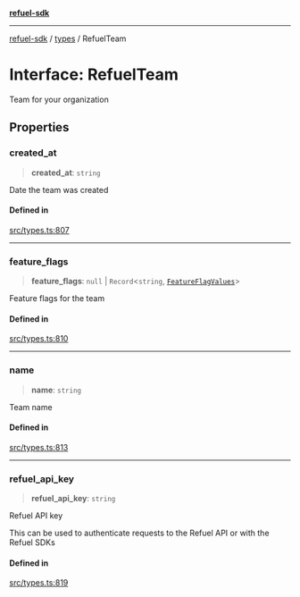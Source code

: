 [**refuel-sdk**](../../README.md)

***

[refuel-sdk](../../modules.md) / [types](../README.md) / RefuelTeam

# Interface: RefuelTeam

Team for your organization

## Properties

### created\_at

> **created\_at**: `string`

Date the team was created

#### Defined in

[src/types.ts:807](https://github.com/refuel-ai/refuel-sdk/blob/61d30041216a525535e2edabde48af0f00ec66c9/src/types.ts#L807)

***

### feature\_flags

> **feature\_flags**: `null` \| `Record`\<`string`, [`FeatureFlagValues`](../enumerations/FeatureFlagValues.md)\>

Feature flags for the team

#### Defined in

[src/types.ts:810](https://github.com/refuel-ai/refuel-sdk/blob/61d30041216a525535e2edabde48af0f00ec66c9/src/types.ts#L810)

***

### name

> **name**: `string`

Team name

#### Defined in

[src/types.ts:813](https://github.com/refuel-ai/refuel-sdk/blob/61d30041216a525535e2edabde48af0f00ec66c9/src/types.ts#L813)

***

### refuel\_api\_key

> **refuel\_api\_key**: `string`

Refuel API key

This can be used to authenticate requests to the Refuel API or with the Refuel SDKs

#### Defined in

[src/types.ts:819](https://github.com/refuel-ai/refuel-sdk/blob/61d30041216a525535e2edabde48af0f00ec66c9/src/types.ts#L819)
